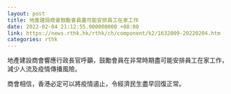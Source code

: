 ```yaml
---
layout: post
title: 地產建設商會鼓勵會員盡可能安排員工在家工作
date: 2022-02-04 21:12:55.000000000 +08:00
link: https://news.rthk.hk/rthk/ch/component/k2/1632009-20220204.htm
categories: rthk
---
```


地產建設商會響應行政長官呼籲，鼓勵會員在非常時期盡可能安排員工在家工作，減少人流及疫情傳播風險。

商會相信，香港必定可以將疫情遏止，令經濟民生盡早回復正常。
